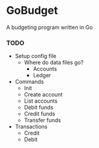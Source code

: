 # GoBudget
A budgeting program written in Go

### TODO
* Setup config file
  * Where do data files go?
    * Accounts
    * Ledger
* Commands
  * Init
  * Create account
  * List accounts
  * Debit funds
  * Credit funds
  * Transfer funds 
* Transactions
  * Credit
  * Debit